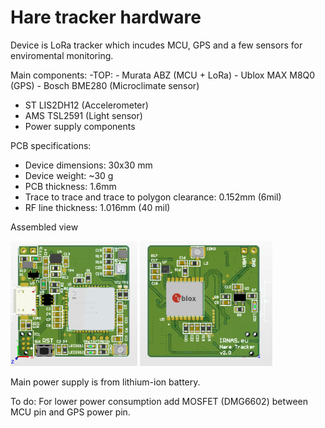 # Hare tracker hardware

Device is LoRa tracker which incudes MCU, GPS and a few sensors for enviromental monitoring.

Main components:
-TOP:
    - Murata ABZ (MCU + LoRa)
    - Ublox MAX M8Q0 (GPS)
    - Bosch BME280 (Microclimate sensor)
- ST LIS2DH12 (Accelerometer)
- AMS TSL2591 (Light sensor)
- Power supply components

PCB specifications:
- Device dimensions: 30x30 mm
- Device weight: ~30 g
- PCB thickness: 1.6mm 
- Trace to trace and trace to polygon clearance: 0.152mm (6mil)
- RF line thickness: 1.016mm (40 mil)

Assembled view
 
<img src="https://github.com/sakalaka8/hare-tracker-hardware/blob/master/DOC/tracker_top.PNG" height="200">			<img src="https://github.com/sakalaka8/hare-tracker-hardware/blob/master/DOC/tracker_bottom.PNG" height="200">			

Main power supply is from lithium-ion battery.

To do:
For lower power consumption add MOSFET (DMG6602) between MCU pin and GPS power pin.

